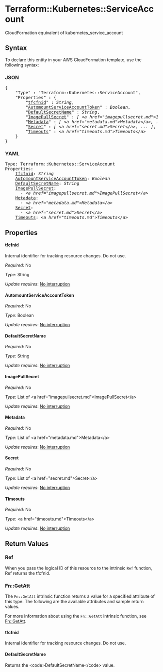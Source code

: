 # Terraform::Kubernetes::ServiceAccount

CloudFormation equivalent of kubernetes_service_account

## Syntax

To declare this entity in your AWS CloudFormation template, use the following syntax:

### JSON

<pre>
{
    "Type" : "Terraform::Kubernetes::ServiceAccount",
    "Properties" : {
        "<a href="#tfcfnid" title="tfcfnid">tfcfnid</a>" : <i>String</i>,
        "<a href="#automountserviceaccounttoken" title="AutomountServiceAccountToken">AutomountServiceAccountToken</a>" : <i>Boolean</i>,
        "<a href="#defaultsecretname" title="DefaultSecretName">DefaultSecretName</a>" : <i>String</i>,
        "<a href="#imagepullsecret" title="ImagePullSecret">ImagePullSecret</a>" : <i>[ &lt;a href=&#34;imagepullsecret.md&#34;&gt;ImagePullSecret&lt;/a&gt;, ... ]</i>,
        "<a href="#metadata" title="Metadata">Metadata</a>" : <i>[ &lt;a href=&#34;metadata.md&#34;&gt;Metadata&lt;/a&gt;, ... ]</i>,
        "<a href="#secret" title="Secret">Secret</a>" : <i>[ &lt;a href=&#34;secret.md&#34;&gt;Secret&lt;/a&gt;, ... ]</i>,
        "<a href="#timeouts" title="Timeouts">Timeouts</a>" : <i>&lt;a href=&#34;timeouts.md&#34;&gt;Timeouts&lt;/a&gt;</i>
    }
}
</pre>

### YAML

<pre>
Type: Terraform::Kubernetes::ServiceAccount
Properties:
    <a href="#tfcfnid" title="tfcfnid">tfcfnid</a>: <i>String</i>
    <a href="#automountserviceaccounttoken" title="AutomountServiceAccountToken">AutomountServiceAccountToken</a>: <i>Boolean</i>
    <a href="#defaultsecretname" title="DefaultSecretName">DefaultSecretName</a>: <i>String</i>
    <a href="#imagepullsecret" title="ImagePullSecret">ImagePullSecret</a>: <i>
      - &lt;a href=&#34;imagepullsecret.md&#34;&gt;ImagePullSecret&lt;/a&gt;</i>
    <a href="#metadata" title="Metadata">Metadata</a>: <i>
      - &lt;a href=&#34;metadata.md&#34;&gt;Metadata&lt;/a&gt;</i>
    <a href="#secret" title="Secret">Secret</a>: <i>
      - &lt;a href=&#34;secret.md&#34;&gt;Secret&lt;/a&gt;</i>
    <a href="#timeouts" title="Timeouts">Timeouts</a>: <i>&lt;a href=&#34;timeouts.md&#34;&gt;Timeouts&lt;/a&gt;</i>
</pre>

## Properties

#### tfcfnid

Internal identifier for tracking resource changes. Do not use.

_Required_: No

_Type_: String

_Update requires_: [No interruption](https://docs.aws.amazon.com/AWSCloudFormation/latest/UserGuide/using-cfn-updating-stacks-update-behaviors.html#update-no-interrupt)

#### AutomountServiceAccountToken

_Required_: No

_Type_: Boolean

_Update requires_: [No interruption](https://docs.aws.amazon.com/AWSCloudFormation/latest/UserGuide/using-cfn-updating-stacks-update-behaviors.html#update-no-interrupt)

#### DefaultSecretName

_Required_: No

_Type_: String

_Update requires_: [No interruption](https://docs.aws.amazon.com/AWSCloudFormation/latest/UserGuide/using-cfn-updating-stacks-update-behaviors.html#update-no-interrupt)

#### ImagePullSecret

_Required_: No

_Type_: List of &lt;a href=&#34;imagepullsecret.md&#34;&gt;ImagePullSecret&lt;/a&gt;

_Update requires_: [No interruption](https://docs.aws.amazon.com/AWSCloudFormation/latest/UserGuide/using-cfn-updating-stacks-update-behaviors.html#update-no-interrupt)

#### Metadata

_Required_: No

_Type_: List of &lt;a href=&#34;metadata.md&#34;&gt;Metadata&lt;/a&gt;

_Update requires_: [No interruption](https://docs.aws.amazon.com/AWSCloudFormation/latest/UserGuide/using-cfn-updating-stacks-update-behaviors.html#update-no-interrupt)

#### Secret

_Required_: No

_Type_: List of &lt;a href=&#34;secret.md&#34;&gt;Secret&lt;/a&gt;

_Update requires_: [No interruption](https://docs.aws.amazon.com/AWSCloudFormation/latest/UserGuide/using-cfn-updating-stacks-update-behaviors.html#update-no-interrupt)

#### Timeouts

_Required_: No

_Type_: &lt;a href=&#34;timeouts.md&#34;&gt;Timeouts&lt;/a&gt;

_Update requires_: [No interruption](https://docs.aws.amazon.com/AWSCloudFormation/latest/UserGuide/using-cfn-updating-stacks-update-behaviors.html#update-no-interrupt)

## Return Values

### Ref

When you pass the logical ID of this resource to the intrinsic `Ref` function, Ref returns the tfcfnid.

### Fn::GetAtt

The `Fn::GetAtt` intrinsic function returns a value for a specified attribute of this type. The following are the available attributes and sample return values.

For more information about using the `Fn::GetAtt` intrinsic function, see [Fn::GetAtt](https://docs.aws.amazon.com/AWSCloudFormation/latest/UserGuide/intrinsic-function-reference-getatt.html).

#### tfcfnid

Internal identifier for tracking resource changes. Do not use.

#### DefaultSecretName

Returns the &lt;code&gt;DefaultSecretName&lt;/code&gt; value.

